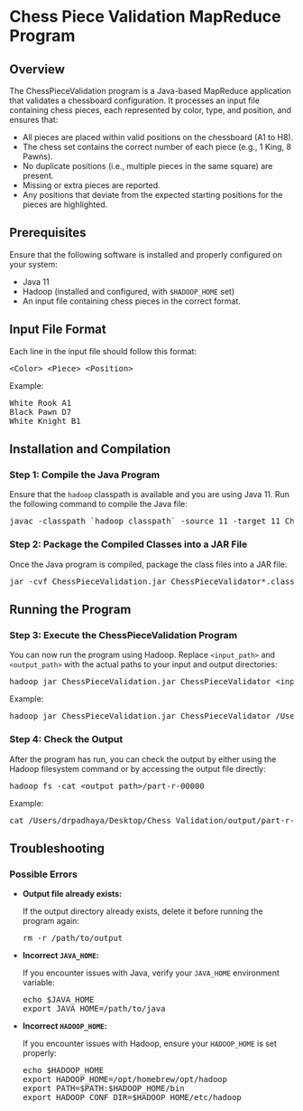 <h1>Chess Piece Validation MapReduce Program</h1>
<h2>Overview</h2>
<p>
        The ChessPieceValidation program is a Java-based MapReduce application that validates a chessboard configuration.
        It processes an input file containing chess pieces, each represented by color, type, and position, and ensures that:
</p>
<ul>
        <li>All pieces are placed within valid positions on the chessboard (A1 to H8).</li>
        <li>The chess set contains the correct number of each piece (e.g., 1 King, 8 Pawns).</li>
        <li>No duplicate positions (i.e., multiple pieces in the same square) are present.</li>
        <li>Missing or extra pieces are reported.</li>
        <li>Any positions that deviate from the expected starting positions for the pieces are highlighted.</li>
</ul>

<h2>Prerequisites</h2>
<p>
        Ensure that the following software is installed and properly configured on your system:
</p>
<ul>
<li>Java 11</li>
<li>Hadoop (installed and configured, with <code>$HADOOP_HOME</code> set)</li>
<li>An input file containing chess pieces in the correct format.</li>
</ul>
<h2>Input File Format</h2>
<p>Each line in the input file should follow this format:</p>
<pre>&lt;Color&gt; &lt;Piece&gt; &lt;Position&gt;</pre>
<p>Example:</p>
<pre>White Rook A1<br>Black Pawn D7<br>White Knight B1</pre>
<h2>Installation and Compilation</h2>
<h3>Step 1: Compile the Java Program</h3>
<p>Ensure that the <code>hadoop</code> classpath is available and you are using Java 11. Run the following command to compile the Java file:</p>
<pre>javac -classpath `hadoop classpath` -source 11 -target 11 ChessPieceValidator.java</pre>
<h3>Step 2: Package the Compiled Classes into a JAR File</h3>
<p>Once the Java program is compiled, package the class files into a JAR file:</p>
<pre>jar -cvf ChessPieceValidation.jar ChessPieceValidator*.class</pre>
<h2>Running the Program</h2>
<h3>Step 3: Execute the ChessPieceValidation Program</h3>
<p>You can now run the program using Hadoop. Replace <code>&lt;input_path&gt;</code> and <code>&lt;output_path&gt;</code> with the actual paths to your input and output directories:</p>
<pre>hadoop jar ChessPieceValidation.jar ChessPieceValidator &lt;input_path&gt; &lt;output_path&gt;</pre>
<p>Example:</p>
<pre>hadoop jar ChessPieceValidation.jar ChessPieceValidator /Users/drpadhaya/Desktop/Chess_Validation/input.txt /Users/drpadhaya/Desktop/Chess_Validation/output</pre>
<h3>Step 4: Check the Output</h3>
<p>After the program has run, you can check the output by either using the Hadoop filesystem command or by accessing the output file directly:</p>
<pre>hadoop fs -cat &lt;output_path&gt;/part-r-00000</pre>
<p>Example:</p>
<pre>cat /Users/drpadhaya/Desktop/Chess_Validation/output/part-r-00000</pre>
<h2>Troubleshooting</h2>
<h3>Possible Errors</h3>
<ul>
<li><strong>Output file already exists:</strong>
<p>If the output directory already exists, delete it before running the program again:</p>
<pre>rm -r /path/to/output</pre>
</li>
<li><strong>Incorrect <code>JAVA_HOME</code>:</strong>
<p>If you encounter issues with Java, verify your <code>JAVA_HOME</code> environment variable:</p>
<pre>echo $JAVA_HOME<br>export JAVA_HOME=/path/to/java</pre>
</li>
<li><strong>Incorrect <code>HADOOP_HOME</code>:</strong>
<p>If you encounter issues with Hadoop, ensure your <code>HADOOP_HOME</code> is set properly:</p>
<pre>echo $HADOOP_HOME<br>export HADOOP_HOME=/opt/homebrew/opt/hadoop<br>export PATH=$PATH:$HADOOP_HOME/bin<br>export HADOOP_CONF_DIR=$HADOOP_HOME/etc/hadoop</pre>
</li>
</ul>

</div>

</body>
</html>
